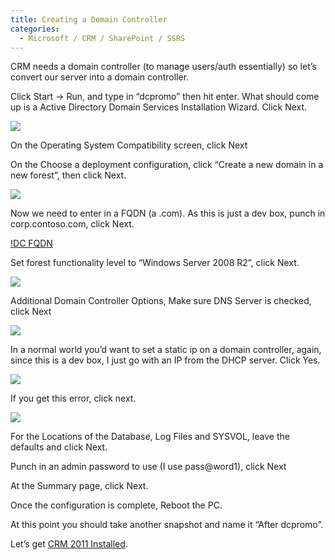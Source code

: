 ```yaml
---
title: Creating a Domain Controller
categories:
  - Microsoft / CRM / SharePoint / SSRS
---
```



CRM needs a domain controller (to manage users/auth essentially) so let’s convert our server into a domain controller.

Click Start -> Run, and type in “dcpromo” then hit enter. What should come up is a Active Directory Domain Services Installation Wizard. Click Next.

![][2]

 [2]: /assets/img/old/DC_dcpromo.png

On the Operating System Compatibility screen, click Next

On the Choose a deployment configuration, click “Create a new domain in a new forest”, then click Next.

![][3]

 [3]: /assets/img/old/DC_Forst_Level.png

Now we need to enter in a FQDN (a .com). As this is just a dev box, punch in corp.contoso.com, click Next.

[!DC FQDN][4]

 [4]: /assets/img/old/DC_FQDN.png

Set forest functionality level to “Windows Server 2008 R2”, click Next.

![][5]

 [5]: /assets/img/old/DC_Forst_Level.png

Additional Domain Controller Options, Make sure DNS Server is checked, click Next

![][6]

 [6]: /assets/img/old/DC_DNS.png

In a normal world you’d want to set a static ip on a domain controller, again, since this is a dev box, I just go with an IP from the DHCP server. Click Yes.

![][7]

 [7]: /assets/img/old/DC_DHCP.png

If you get this error, click next.

![][8]

 [8]: /assets/img/old/DC_Delegation.png

For the Locations of the Database, Log Files and SYSVOL, leave the defaults and click Next.

Punch in an admin password to use (I use pass@word1), click Next

At the Summary page, click Next.

Once the configuration is complete, Reboot the PC.

At this point you should take another snapshot and name it “After dcpromo”.

Let’s get [CRM 2011 Installed][9].

 [9]: http://www.ryanonrails.com/2011/02/21/installing-crm-rtm-2011-for-development/